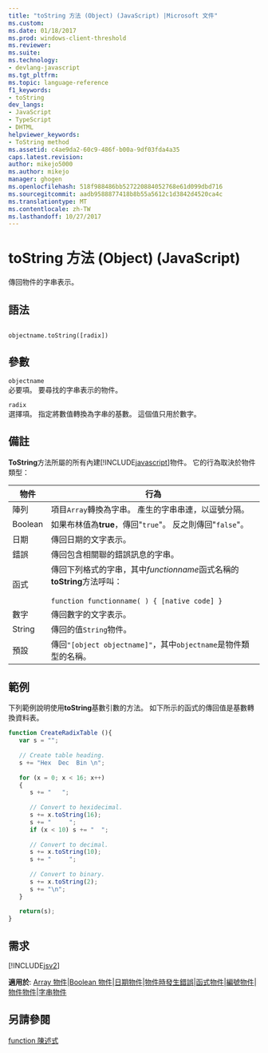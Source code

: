 ```yaml
---
title: "toString 方法 (Object) (JavaScript) |Microsoft 文件"
ms.custom: 
ms.date: 01/18/2017
ms.prod: windows-client-threshold
ms.reviewer: 
ms.suite: 
ms.technology:
- devlang-javascript
ms.tgt_pltfrm: 
ms.topic: language-reference
f1_keywords:
- toString
dev_langs:
- JavaScript
- TypeScript
- DHTML
helpviewer_keywords:
- ToString method
ms.assetid: c4ae9da2-60c9-486f-b00a-9df03fda4a35
caps.latest.revision: 
author: mikejo5000
ms.author: mikejo
manager: ghogen
ms.openlocfilehash: 518f988486bb527220884052768e61d099dbd716
ms.sourcegitcommit: aadb9588877418b8b55a5612c1d3842d4520ca4c
ms.translationtype: MT
ms.contentlocale: zh-TW
ms.lasthandoff: 10/27/2017
---
```

# <a name="tostring-method-object-javascript"></a>toString 方法 (Object) (JavaScript)
傳回物件的字串表示。  
  
## <a name="syntax"></a>語法  
  
```  
  
objectname.toString([radix])  
```  
  
## <a name="parameters"></a>參數  
 `objectname`  
 必要項。 要尋找的字串表示的物件。  
  
 `radix`  
 選擇項。 指定將數值轉換為字串的基數。 這個值只用於數字。  
  
## <a name="remarks"></a>備註  
 **ToString**方法所屬的所有內建[!INCLUDE[javascript](../../javascript/includes/javascript-md.md)]物件。 它的行為取決於物件類型：  
  
|物件|行為|  
|------------|--------------|  
|陣列|項目`Array`轉換為字串。 產生的字串串連，以逗號分隔。|  
|Boolean|如果布林值為**true**，傳回"`true`"。 反之則傳回"`false`"。|  
|日期|傳回日期的文字表示。|  
|錯誤|傳回包含相關聯的錯誤訊息的字串。|  
|函式|傳回下列格式的字串，其中*functionname*函式名稱的**toString**方法呼叫：<br /><br /> `function functionname( ) { [native code] }`|  
|數字|傳回數字的文字表示。|  
|String|傳回的值`String`物件。|  
|預設|傳回`"[object objectname]"`，其中`objectname`是物件類型的名稱。|  
  
## <a name="example"></a>範例  
 下列範例說明使用**toString**基數引數的方法。 如下所示的函式的傳回值是基數轉換資料表。  
  
```JavaScript  
function CreateRadixTable (){  
   var s = "";  
  
   // Create table heading.  
   s += "Hex  Dec  Bin \n";  
  
   for (x = 0; x < 16; x++)  
   {  
      s += "   ";  
  
      // Convert to hexidecimal.  
      s += x.toString(16);  
      s += "     ";  
      if (x < 10) s += "  ";  
  
      // Convert to decimal.  
      s += x.toString(10);  
      s += "     ";  
  
      // Convert to binary.  
      s += x.toString(2);  
      s += "\n";  
   }  
  
   return(s);  
}  
```  
  
## <a name="requirements"></a>需求  
 [!INCLUDE[jsv2](../../javascript/reference/includes/jsv2-md.md)]  
  
 **適用於**: [Array 物件](../../javascript/reference/array-object-javascript.md)&#124;[Boolean 物件](../../javascript/reference/boolean-object-javascript.md)&#124;[日期物件](../../javascript/reference/date-object-javascript.md)&#124;[物件時發生錯誤](../../javascript/reference/error-object-javascript.md)&#124;[函式物件](../../javascript/reference/function-object-javascript.md)&#124;[編號物件](../../javascript/reference/number-object-javascript.md)&#124;[物件物件](../../javascript/reference/object-object-javascript.md)&#124;[字串物件](../../javascript/reference/string-object-javascript.md)  
  
## <a name="see-also"></a>另請參閱  
 [function 陳述式](../../javascript/reference/function-statement-javascript.md)
